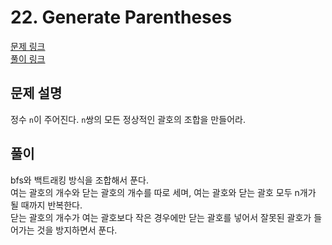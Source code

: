 # 22. Generate Parentheses
[문제 링크](https://leetcode.com/problems/generate-parentheses/ )   
[풀이 링크](generate-parentheses.py )  

## 문제 설명
정수 `n`이 주어진다. `n`쌍의 모든 정상적인 괄호의 조합을 만들어라.  

## 풀이
bfs와 백트래킹 방식을 조합해서 푼다.  
여는 괄호의 개수와 닫는 괄호의 개수를 따로 세며, 여는 괄호와 닫는 괄호 모두 n개가 될 때까지 반복한다.  
닫는 괄호의 개수가 여는 괄호보다 작은 경우에만 닫는 괄호를 넣어서 잘못된 괄호가 들어가는 것을 방지하면서 푼다.  
